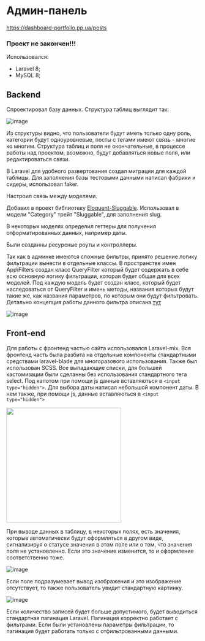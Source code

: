 # Админ-панель

https://dashboard-portfolio.pp.ua/posts

### Проект не закончен!!!

Использовался:
  - Laravel 8;
  - MySQL 8;

## Backend

Спроектировал базу данных. Структура таблиц выглядит так:

![image](https://user-images.githubusercontent.com/65047316/137353185-ed37b419-9328-45c7-b006-aaa604f8663a.png)

Из структуры видно, что пользователи будут иметь только одну роль, категории будут одноуровневые, посты с тегами имеют связь - многие ко многим.
Структура таблиц и поля не окончательные, в процессе работы над проектом, возможно, будут добавляться новые поля, или редактироваться связи.

В Laravel для удобного развертования создал миграции для каждой таблицы. Для заполнения базы тестовыми данными написал фабрики и сидеры, использовал faker.

Настроил связь между моделями.

Добавил в проект библиотеку [Eloquent-Sluggable](https://github.com/cviebrock/eloquent-sluggable). Использовал в модели "Category" трейт "Sluggable", для заполнения slug.

В некоторых моделях определил геттеры для получения отформатированных данных, например даты.

Были созданны ресурсные роуты и контроллеры.

Так как в админке имеются сложные фильтры, принято решение логику фильтрации вынести в отдельные классы. В пространстве имен App\Filters создан класс QueryFilter который будет содержать в себе всю основную логику фильтрации, которая будет общая для всех моделей. Под каждую модель будет создан класс, который будет наследоваться от QueryFilter и имень методы, названия которых будут такие же, как названия параметров, по которым они будут фильтровать. Детально концепция работы данного фильтра описана [тут](https://habr.com/ru/post/485520/)

![image](https://user-images.githubusercontent.com/65047316/137360967-a6e8136f-1d88-44ae-996a-935996eb9d13.png)


## Front-end

Для работы с фронтенд частью сайта использовался Laravel-mix.
Вся фронтенд часть была разбита на отдельные компоненты стандартными средствами laravel-blade для многоразового использования. Также был использован SCSS.
Все выпадающие списки, для большей кастомизации были сделанны без использования стандартного тега select. Под капотом при помощи js данные вставляються в ```<input type="hidden">```.
Для выбора даты написал небольшой компонент даты. В нем также, при помощи js, данные вставляються в ```<input type="hidden">```

<img width="300" src="https://user-images.githubusercontent.com/65047316/137362704-c7c27b09-e245-45f6-9830-c5ba0dc61229.png">

При выводе данных в таблицу, в некоторых полях, есть значения, которые автоматически будут оформляться в другом виде, сигнализируя о статусе значения в этом поле или о том, что значения поля не установленно. Если это значение изменится, то и оформление соответственно тоже.

![image](https://user-images.githubusercontent.com/65047316/137363637-1ce164d1-30e1-4e3e-a654-67c5cddce44c.png)


Если поле подразумевает вывод изображения и это изображение отсутствует, то также пользователь увидит стандартную картинку.

![image](https://user-images.githubusercontent.com/65047316/137364399-9906ceab-3517-4958-8bd8-a7123327b543.png)


Если количество записей будет больше допустимого, будет выводиться стандартная пагинация Laravel.
Пагинация корректно работает с фильтрами. Если были установлены параметры фильтрации, то пагинация будет работать только с отфильтрованными данными.


